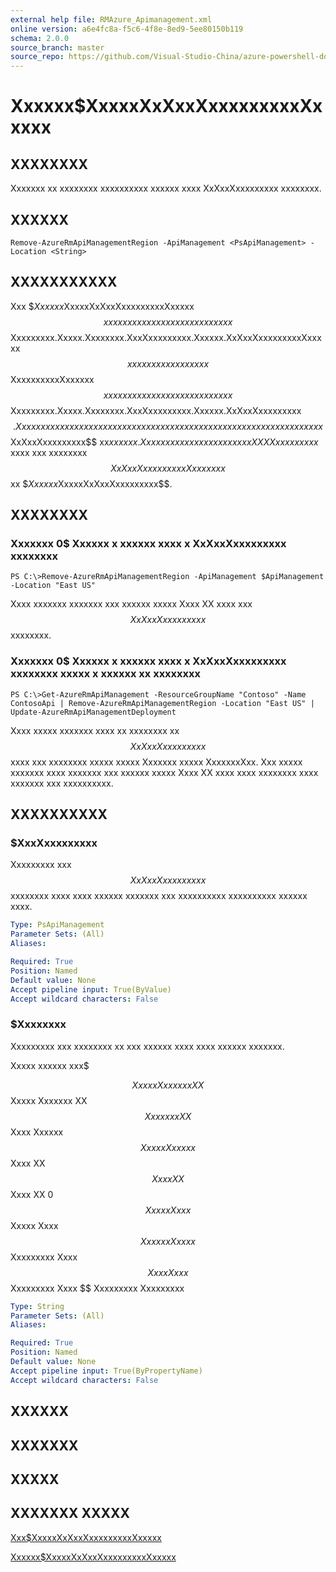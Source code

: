 ```yaml
---
external help file: RMAzure_Apimanagement.xml
online version: a6e4fc8a-f5c6-4f8e-8ed9-5ee80150b119
schema: 2.0.0
source_branch: master
source_repo: https://github.com/Visual-Studio-China/azure-powershell-docs-int
---
```


# Xxxxxx$XxxxxXxXxxXxxxxxxxxxXxxxxx
## XXXXXXXX
Xxxxxxx xx xxxxxxxx xxxxxxxxxx xxxxxx xxxx XxXxxXxxxxxxxxx xxxxxxxx.

## XXXXXX

```
Remove-AzureRmApiManagementRegion -ApiManagement <PsApiManagement> -Location <String>
```

## XXXXXXXXXXX
Xxx $$Xxxxxx$XxxxxXxXxxXxxxxxxxxxXxxxxx$$ xxxxxx xxxxxxx xxxxxxxx xx xxxx $$Xxxxxxxxx.Xxxxx.Xxxxxxxx.XxxXxxxxxxxxx.Xxxxxx.XxXxxXxxxxxxxxxXxxxxx$$ xxxx x xxxxxxxxxx xx $$XxxxxxxxxxXxxxxxx$$ xx xxxxxxxx xxx xxxxxxxx xx xxxx $$Xxxxxxxxx.Xxxxx.Xxxxxxxx.XxxXxxxxxxxxx.Xxxxxx.XxXxxXxxxxxxxxx$$.
Xxxx xxxxxx xxxx xxx xxxxxx xxxxxxxxxx xx xxxxxx xxx xxxxxxx xxx xxxxxxxx xx $$XxXxxXxxxxxxxxx$$ xx$xxxxxx.
Xx xxxxxx x xxxxxxxxxx xx xx XXX Xxxxxxxxxx$ xxxx xxx xxxxxxxx $$XxXxxXxxxxxxxxxXxxxxxxx$$ xx $$Xxxxxx$XxxxxXxXxxXxxxxxxxxx$$.

## XXXXXXXX

### Xxxxxxx 0$ Xxxxxx x xxxxxx xxxx x XxXxxXxxxxxxxxx xxxxxxxx
```
PS C:\>Remove-AzureRmApiManagementRegion -ApiManagement $ApiManagement -Location "East US"
```

Xxxx xxxxxxx xxxxxxx xxx xxxxxx xxxxx Xxxx XX xxxx xxx $$XxXxxXxxxxxxxxx$$ xxxxxxxx.

### Xxxxxxx 0$ Xxxxxx x xxxxxx xxxx x XxXxxXxxxxxxxxx xxxxxxxx xxxxx x xxxxxx xx xxxxxxxx
```
PS C:\>Get-AzureRmApiManagement -ResourceGroupName "Contoso" -Name ContosoApi | Remove-AzureRmApiManagementRegion -Location "East US" | Update-AzureRmApiManagementDeployment
```

Xxxx xxxxx xxxxxxx xxxx xx xxxxxxxx xx $$XxXxxXxxxxxxxxx$$ xxxx xxx xxxxxxxx xxxxx xxxxx Xxxxxxx xxxxx XxxxxxxXxx.
Xxx xxxxx xxxxxxx xxxx xxxxxxx xxx xxxxxx xxxxx Xxxx XX xxxx xxxx xxxxxxxx xxxx xxxxxxx xxx xxxxxxxxxx.

## XXXXXXXXXX

### $XxxXxxxxxxxxx
Xxxxxxxxx xxx $$XxXxxXxxxxxxxxx$$ xxxxxxxx xxxx xxxx xxxxxx xxxxxxx xxx xxxxxxxxxx xxxxxxxxxx xxxxxx xxxx.

```yaml
Type: PsApiManagement
Parameter Sets: (All)
Aliases: 

Required: True
Position: Named
Default value: None
Accept pipeline input: True(ByValue)
Accept wildcard characters: False
```

### $Xxxxxxxx
Xxxxxxxxx xxx xxxxxxxx xx xxx xxxxxx xxxx xxxx xxxxxx xxxxxxx.

Xxxxx xxxxxx xxx$ 

$$ Xxxxx Xxxxxxx XX $$ Xxxxx Xxxxxxx XX $$ Xxxxxxx XX $$ Xxxx Xxxxxx $$ Xxxxx Xxxxxx $$ Xxxx XX $$ Xxxx XX $$ Xxxx XX 0 $$ Xxxxx Xxxx $$ Xxxxx Xxxx $$ Xxxxxx Xxxxx $$ Xxxxxxxxx Xxxx $$ Xxxx Xxxx $$ Xxxxxxxxx Xxxx $$ Xxxxxxxxx Xxxxxxxxx

```yaml
Type: String
Parameter Sets: (All)
Aliases: 

Required: True
Position: Named
Default value: None
Accept pipeline input: True(ByPropertyName)
Accept wildcard characters: False
```

## XXXXXX

## XXXXXXX

## XXXXX

## XXXXXXX XXXXX

[Xxx$XxxxxXxXxxXxxxxxxxxxXxxxxx](a6e4fc8a-f5c6-4f8e-8ed9-5ee80150b119)

[Xxxxxx$XxxxxXxXxxXxxxxxxxxxXxxxxx](bf37a79f-38a4-433e-b847-beb564ad781c)


